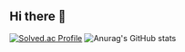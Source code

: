 ## Hi there 👋
[![Solved.ac Profile](http://mazassumnida.wtf/api/v2/generate_badge?boj=jiwoo5312)](https://solved.ac/jiwoo5312/)
![Anurag's GitHub stats](https://github-readme-stats.vercel.app/api?username=wata548&show_icons=true&theme=transparent)
